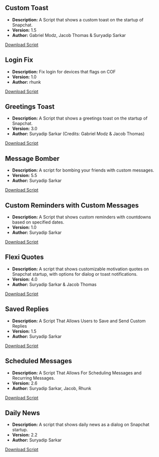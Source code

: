 ## Custom Toast
- **Description:** A Script that shows a custom toast on the startup of Snapchat.
- **Version:** 1.5
- **Author:** Gabriel Modz, Jacob Thomas & Suryadip Sarkar

[Download Script](https://raw.githubusercontent.com/SE-Extended/Scripts/main/Scripts/custom_toast.js)

## Login Fix
- **Description:** Fix login for devices that flags on COF
- **Version:** 1.0
- **Author:** rhunk

[Download Script](https://raw.githubusercontent.com/SE-Extended/Scripts/main/Scripts/loginfix.js)

## Greetings Toast
- **Description:** A Script that shows a greetings toast on the startup of Snapchat.
- **Version:** 3.0
- **Author:** Suryadip Sarkar (Credits: Gabriel Modz & Jacob Thomas)

[Download Script](https://raw.githubusercontent.com/SE-Extended/Scripts/main/Scripts/greetings_toast.js)

## Message Bomber
- **Description:** A script for bombing your friends with custom messages.
- **Version:** 5.5
- **Author:** Suryadip Sarkar

[Download Script](https://raw.githubusercontent.com/SE-Extended/Scripts/main/Scripts/message_bomber.js)

## Custom Reminders with Custom Messages
- **Description:** A Script that shows custom reminders with countdowns based on specified dates.
- **Version:** 1.0
- **Author:** Suryadip Sarkar

[Download Script](https://raw.githubusercontent.com/SE-Extended/Scripts/main/Scripts/custom_reminders.js)

## Flexi Quotes
- **Description:** A script that shows customizable motivation quotes on Snapchat startup, with options for dialog or toast notifications.
- **Version:** 4.0
- **Author:** Suryadip Sarkar & Jacob Thomas

[Download Script](https://raw.githubusercontent.com/SE-Extended/Scripts/main/Scripts/flexi_quotes.js)

## Saved Replies
- **Description:** A Script That Allows Users to Save and Send Custom Replies
- **Version:** 1.5
- **Author:** Suryadip Sarkar

[Download Script](https://raw.githubusercontent.com/SE-Extended/Scripts/main/Scripts/saved_replies.js)

## Scheduled Messages
- **Description:** A Script That Allows For Scheduling Messages and Recurring Messages.
- **Version:** 2.6
- **Author:** Suryadip Sarkar, Jacob, Rhunk 

[Download Script](https://raw.githubusercontent.com/SE-Extended/Scripts/main/Scripts/scheduled_messages.js)

## Daily News
- **Description:** A script that shows daily news as a dialog on Snapchat startup.
- **Version:** 2.2
- **Author:** Suryadip Sarkar

[Download Script](https://raw.githubusercontent.com/SE-Extended/Scripts/main/Scripts/daily_news.js)
